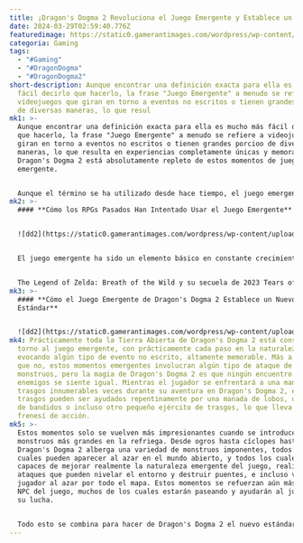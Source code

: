 ```yaml
---
title: ¡Dragon's Dogma 2 Revoluciona el Juego Emergente y Establece un Nuevo Estándar!
date: 2024-03-29T02:59:40.776Z
featuredimage: https://static0.gamerantimages.com/wordpress/wp-content/uploads/2024/03/dragons-dogma-2-chimera.jpg?q=50&fit=contain&w=1140&h=&dpr=1.5
categoria: Gaming
tags:
  - "#Gaming"
  - "#DragonDogma"
  - "#DragonDogma2"
short-description: Aunque encontrar una definición exacta para ella es mucho más
  fácil decirlo que hacerlo, la frase "Juego Emergente" a menudo se refiere a
  videojuegos que giran en torno a eventos no escritos o tienen grandes porcioo
  de diversas maneras, lo que resul
mk1: >-
  Aunque encontrar una definición exacta para ella es mucho más fácil decirlo
  que hacerlo, la frase "Juego Emergente" a menudo se refiere a videojuegos que
  giran en torno a eventos no escritos o tienen grandes porcioo de diversas
  maneras, lo que resulta en experiencias completamente únicas y memorables.
  Dragon's Dogma 2 está absolutamente repleto de estos momentos de juego
  emergente.


  Aunque el término se ha utilizado desde hace tiempo, el juego emergente se ha convertido realmente en una palabra de moda popular en la industria de los videojuegos en la última década o más, creciendo en popularidad junto con el auge del género de mundo abierto, donde se pueden encontrar los ejemplos más notables de juego emergente. Aunque ciertamente no es el primero, ni el más pulido, Dragon's Dogma 2 podría haber establecido un nuevo estándar de oro para el uso del juego emergente en el género de mundo abierto.nes de juego que siguen eventos no escritos. Estos eventos suelen ocurrir al azar y desafían al jugador a usar el conjunto de herramientas del juego
mk2: >-
  #### **Cómo los RPGs Pasados Han Intentado Usar el Juego Emergente**


  ![dd2](https://static0.gamerantimages.com/wordpress/wp-content/uploads/2024/03/character-watching-a-griffin-fly-off-in-dragon-s-dogma-2.jpg?q=50&fit=contain&w=750&h=415&dpr=1.5 "dd2")


  El juego emergente ha sido un elemento básico en constante crecimiento del género de los RPG de mundo abierto, especialmente en la última década o más, y la franquicia de The Elder Scrolls suele citarse como uno de los mejores ejemplos de esta característica. Aunque presente en entradas anteriores también, Skyrim presenta una gran cantidad de mecánicas de juego emergentes, desde ataques de dragones a asentamientos al azar, hasta diferentes facciones que luchan entre sí en el mundo abierto, hasta un prisionero que escapa de su convoy y huye ante el jugador. Estos eventos suelen ser en gran parte no escritos, y son una gran razón detrás de la longevidad de Skyrim, asegurando que cada partida sea diferente.


  The Legend of Zelda: Breath of the Wild y su secuela de 2023 Tears of the Kingdom son algunos de los últimos juegos que giran en torno al juego emergente. Si bien la historia y las misiones secundarias existen en estos juegos, gran parte de la experiencia se centra en la exploración propia del jugador del mundo y en los eventos no escritos que encuentran. El vasto conjunto de herramientas del jugador va de la mano con estos momentos no escritos, permitiendo una experiencia emergente verdaderamente única.
mk3: >-
  #### **Cómo el Juego Emergente de Dragon's Dogma 2 Establece un Nuevo
  Estándar**


  ![dd2](https://static0.gamerantimages.com/wordpress/wp-content/uploads/2024/03/dragon-s-dogma-2-magick-archer-fighting-a-dragon.jpg?q=50&fit=contain&w=750&h=415&dpr=1.5 "dd2")
mk4: Prácticamente toda la Tierra Abierta de Dragon's Dogma 2 está construida en
  torno al juego emergente, con prácticamente cada paso en la naturaleza
  evocando algún tipo de evento no escrito, altamente memorable. Más a menudo
  que no, estos momentos emergentes involucran algún tipo de ataque de
  monstruos, pero la magia de Dragon's Dogma 2 es que ningún encuentro con
  enemigos se siente igual. Mientras el jugador se enfrentará a una manada de
  trasgos innumerables veces durante su aventura en Dragon's Dogma 2, estos
  trasgos pueden ser ayudados repentinamente por una manada de lobos, un grupo
  de bandidos o incluso otro pequeño ejército de trasgos, lo que lleva a una
  frenesí de acción.
mk5: >-
  Estos momentos solo se vuelven más impresionantes cuando se introducen
  monstruos más grandes en la refriega. Desde ogros hasta cíclopes hasta grifos,
  Dragon's Dogma 2 alberga una variedad de monstruos imponentes, todos los
  cuales pueden aparecer al azar en el mundo abierto, y todos los cuales son
  capaces de mejorar realmente la naturaleza emergente del juego, realizando
  ataques que pueden nivelar el entorno y destruir puentes, e incluso volar al
  jugador al azar por todo el mapa. Estos momentos se refuerzan aún más con los
  NPC del juego, muchos de los cuales estarán paseando y ayudarán al jugador en
  su lucha.


  Todo esto se combina para hacer de Dragon's Dogma 2 el nuevo estándar de juego emergente. Cuando los jugadores encienden Dragon's Dogma 2 por primera, quinta o quincuagésima vez, nunca saben lo que van a experimentar en las próximas horas, y ese nivel de imprevisibilidad, junto con la naturaleza cinematográfica de Dragon's Dogma 2, conduce a un nivel de rejugabilidad y emergencia que realmente no se ha visto antes.
---
```

